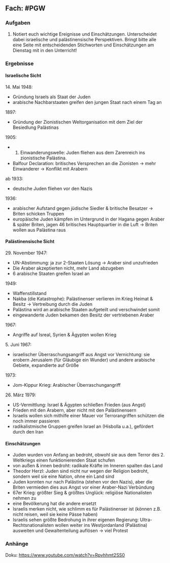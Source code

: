 ## Fach: #PGW

### Aufgaben

1. Notiert euch wichtige Ereignisse und Einschätzungen. Unterscheidet dabei israelische und palästinensische Perspektiven. Bringt bitte alle eine Seite mit entscheidenden Stichworten und Einschätzungen am Dienstag mit in den Unterricht!

### Ergebnisse

#### Israelische Sicht

14\. Mai 1948:
- Gründung Israels als Staat der Juden
- arabische Nachbarstaaten greifen den jungen Staat nach einem Tag an

1897:
- Gründung der Zionistischen Weltorganisation mit dem Ziel der Besiedlung Palästinas

1905:
- 1. Einwanderungswelle: Juden fliehen aus dem Zarenreich ins zionistische Palästina.
- Balfour Declaration: britisches Versprechen an die Zionisten → mehr Einwanderer → Konflikt mit Arabern

ab 1933:
- deutsche Juden fliehen vor den Nazis

1936:
- arabischer Aufstand gegen jüdische Siedler & britische Besatzer → Briten schicken Truppen
- europäische Juden kämpfen im Untergrund in der Hagana gegen Araber & später Briten, jagen 46 britisches Hauptquartier in die Luft → Briten wollen aus Palästina raus

#### Palästinensische Sicht

29\. November 1947:
- UN-Abstimmung: ja zur 2-Staaten Lösung → Araber sind unzufrieden
- Die Araber akzeptierten nicht, mehr Land abzugeben
- 6 arabische Staaten greifen Israel an

1949:
- Waffenstillstand
- Nakba (die Katastrophe): Palästinenser verlieren im Krieg Heimat & Besitz → Vertreibung durch die Juden
- Palästina wird an arabische Staaten aufgeteilt und verschwindet somit
- eingewanderte Juden bekamen den Besitz der vertriebenen Araber

1967:
- Angriffe auf Isreal, Syrien & Ägypten wollen Krieg

5\. Juni 1967:
- israelischer Überraschungsangriff aus Angst vor Vernichtung: sie erobern Jerusalem (für Gläubige ein Wunder) und andere arabische Gebiete, expandierte auf Größe

1973:
- Jom-Kippur Krieg: Arabischer Überraschungangriff

26\. März 1979:
- US-Vermittlung: Israel & Ägypten schließen Frieden (aus Angst)
- Frieden mit den Arabern, aber nicht mit den Palästinensern
- Israelis wollen sich mithilfe einer Mauer vor Terrorangriffen schützen die noch immer passieren
- radikalistmische Gruppen greifen Israel an (Hisbolla u.a.), gefördert durch den Iran

#### Einschätzungen

- Juden wurden von Anfang an bedroht, obwohl sie aus dem Terror des 2. Weltkriegs einen funktionierenden Staat schufen
- von außen & innen bedroht: radikale Kräfte im Inneren spalten das Land
- Theodor Herzl: Juden sind nicht nur wegen der Religion bedroht, sondern weil sie eine Nation, ohne ein Land sind
- Juden konnten nur nach Palästina (stehen vor den Nazis), aber die Briten vermieden dies aus Angst vor einer Araber-Nazi Verbündung
- 67er Krieg: größter Sieg & größtes Unglück: religiöse Nationalisten nehmen zu
- eine Bevölkerung hat die andere ersetzt
- Israelis merken nicht, wie schlimm es für Palästinenser ist (können z.B. nicht reisen, weil sie keine Pässe haben)
- Israelis sehen größte Bedrohung in ihrer eigenen Regierung: Ultra-Rechtsnationalisten wollen weiter ins Westjordanland (Palästina) ausweiten und Gewaltenteilung auflösen → viel Protest

### Anhänge

Doku: https://www.youtube.com/watch?v=Rpvhhmt2SS0